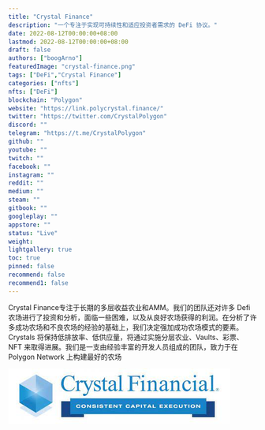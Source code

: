 ```yaml
---
title: "Crystal Finance"
description: "一个专注于实现可持续性和适应投资者需求的 DeFi 协议。"
date: 2022-08-12T00:00:00+08:00
lastmod: 2022-08-12T00:00:00+08:00
draft: false
authors: ["boogArno"]
featuredImage: "crystal-finance.png"
tags: ["DeFi","Crystal Finance"]
categories: ["nfts"]
nfts: ["DeFi"]
blockchain: "Polygon"
website: "https://link.polycrystal.finance/"
twitter: "https://twitter.com/CrystalPolygon"
discord: ""
telegram: "https://t.me/CrystalPolygon"
github: ""
youtube: ""
twitch: ""
facebook: ""
instagram: ""
reddit: ""	
medium: ""
steam: ""
gitbook: ""
googleplay: ""
appstore: ""
status: "Live"
weight: 
lightgallery: true
toc: true
pinned: false
recommend: false
recommend1: false
---
```

Crystal Finance专注于长期的多层收益农业和AMM。我们的团队还对许多 Defi 农场进行了投资和分析，面临一些困难，以及从良好农场获得的利润。在分析了许多成功农场和不良农场的经验的基础上，我们决定强加成功农场模式的要素。 Crystals 将保持低排放率、低供应量，将通过实施分层农业、Vaults、彩票、NFT 来取得进展。我们是一支由经验丰富的开发人员组成的团队，致力于在 Polygon Network 上构建最好的农场

![download](download.jpg)
